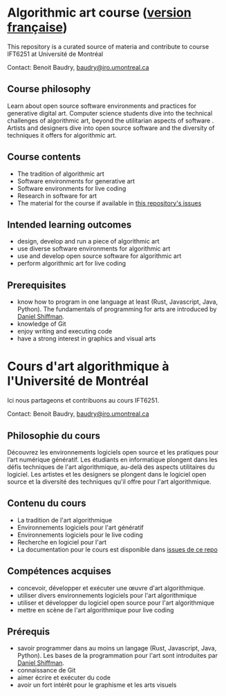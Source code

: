 # Algorithmic art course ([version française](https://github.com/bbaudry/algorithmic-art-course/blob/main/README.md#cours-dart-algorithmique-%C3%A0-luniversit%C3%A9-de-montr%C3%A9al))

This repository is a curated source of materia and contribute to course IFT6251 at Université de Montréal  

Contact: Benoit Baudry, <baudry@iro.umontreal.ca>

## Course philosophy

Learn about open source software environments and practices for generative digital art.
Computer science students dive into the technical challenges of algorithmic art, beyond the utilitarian aspects of software .
Artists and designers dive into open source software and the diversity of techniques it offers for algorithmic art.

## Course contents

- The tradition of algorithmic art
- Software environments for generative art
- Software environments for live coding
- Research in software for art
- The material for the course if available in [this repository's issues](https://github.com/rethread-studio/algorithmic-art-course/issues)
  
## Intended learning outcomes

- design, develop and run a piece of algorithmic art
- use diverse software environments for algorithmic art
- use and develop open source software for algorithmic art
- perform algorithmic art for live coding

## Prerequisites
- know how to program in one language at least (Rust, Javascript, Java, Python). The fundamentals of programming for arts are introduced by [Daniel Shiffman](https://thecodingtrain.com/).
- knowledge of Git
- enjoy writing and executing code
- have a strong interest in graphics and visual arts

# Cours d'art algorithmique à l'Université de Montréal 

Ici nous partageons et contribuons au cours IFT6251. 

Contact: Benoit Baudry, <baudry@iro.umontreal.ca>

## Philosophie du cours

Découvrez les environnements logiciels open source et les pratiques pour l’art numérique génératif.
Les étudiants en informatique plongent dans les défis techniques de l'art algorithmique, au-delà des aspects utilitaires du logiciel.
Les artistes et les designers se plongent dans le logiciel open source et la diversité des techniques qu'il offre pour l'art algorithmique.

## Contenu du cours

- La tradition de l'art algorithmique
- Environnements logiciels pour l'art génératif
- Environnements logiciels pour le live coding
- Recherche en logiciel pour l'art
- La documentation pour le cours est disponible dans [issues de ce repo](https://github.com/rethread-studio/algorithmic-art-course/issues)

  
## Compétences acquises

- concevoir, développer et exécuter une œuvre d'art algorithmique. 
- utiliser divers environnements logiciels pour l'art algorithmique
- utiliser et développer du logiciel open source pour l'art algorithmique
- mettre en scène de l'art algorithmique pour live coding

## Prérequis
- savoir programmer dans au moins un langage (Rust, Javascript, Java, Python). Les bases de la programmation pour l'art sont introduites par [Daniel Shiffman](https://thecodingtrain.com/).
- connaissance de Git
- aimer écrire et exécuter du code
- avoir un fort intérêt pour le graphisme et les arts visuels
